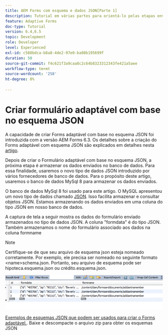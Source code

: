 ```yaml
---
title: AEM Forms com esquema e dados JSON[Parte 1]
description: Tutorial em várias partes para orientá-lo pelas etapas envolvidas na criação do Formulário adaptável com esquema JSON e na consulta dos dados enviados.
feature: Adaptive Forms
doc-type: Tutorial
version: 6.4,6.5
topic: Development
role: Developer
level: Experienced
exl-id: c588bdca-b8a8-4de2-97e0-ba08b195699f
duration: 50
source-git-commit: f4c621f3a9caa8c2c64b8323312343fe421a5aee
workflow-type: tm+mt
source-wordcount: '258'
ht-degree: 0%

---
```


# Criar formulário adaptável com base no esquema JSON


A capacidade de criar Forms adaptável com base no esquema JSON foi introduzida com a versão AEM Forms 6.3. Os detalhes sobre a criação do Forms adaptável com esquema JSON são explicados em detalhes nesta [artigo](https://experienceleague.adobe.com/docs/experience-manager-65/forms/adaptive-forms-advanced-authoring/adaptive-form-json-schema-form-model.html).

Depois de criar o Formulário adaptável com base no esquema JSON, a próxima etapa é armazenar os dados enviados no banco de dados. Para essa finalidade, usaremos o novo tipo de dados JSON introduzido por vários fornecedores de banco de dados. Para o propósito deste artigo, usaremos o banco de dados MySql 8 para armazenar os dados enviados.

O banco de dados MySql 8 foi usado para este artigo. O MySQL apresentou um novo tipo de dados chamado [JSON](https://dev.mysql.com/doc/refman/8.0/en/json.html). Isso facilita armazenar e consultar objetos JSON. Estamos armazenando os dados enviados em uma coluna do tipo JSON em nosso banco de dados.

A captura de tela a seguir mostra os dados do formulário enviado armazenados no tipo de dados JSON. A coluna &quot;formdata&quot; é do tipo JSON. Também armazenamos o nome do formulário associado aos dados na coluna formname

>[!NOTE]
>
>Certifique-se de que seu arquivo de esquema json esteja nomeado corretamente. Por exemplo, ele precisa ser nomeado no seguinte formato &lt;name>schema.json. Portanto, seu arquivo de esquema pode ser hipoteca.esquema.json ou crédito.esquema.json.


![armazenamento de dados](assets/datastored.gif)


[Exemplos de esquemas JSON que podem ser usados para criar o Forms adaptável.](assets/samplejsonschemas.zip). Baixe e descompacte o arquivo zip para obter os esquemas JSON
